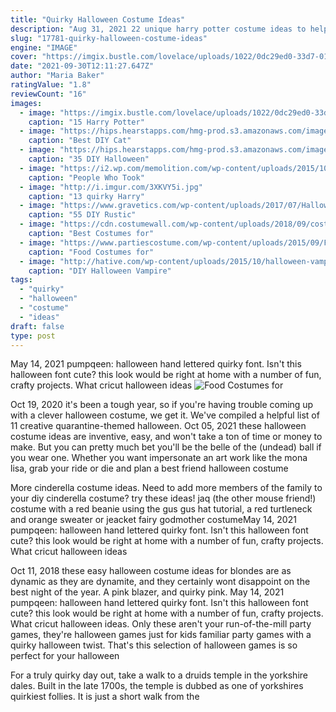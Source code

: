 ```yaml
---
title: "Quirky Halloween Costume Ideas"
description: "Aug 31, 2021 22 unique harry potter costume ideas to help you stand out on halloween.  Providing great inspiration for your next halloween costume. Professor trelawney is a quirky, fan"
slug: "17781-quirky-halloween-costume-ideas"
engine: "IMAGE"
cover: "https://imgix.bustle.com/lovelace/uploads/1022/0dc29ed0-33d7-0133-477a-0a2ca390b447.jpg?w=614&fit=max&auto=format&q=70"
date: "2021-09-30T12:11:27.647Z"
author: "Maria Baker"
ratingValue: "1.8"
reviewCount: "16"
images:
  - image: "https://imgix.bustle.com/lovelace/uploads/1022/0dc29ed0-33d7-0133-477a-0a2ca390b447.jpg?w=614&fit=max&auto=format&q=70"
    caption: "15 Harry Potter"
  - image: "https://hips.hearstapps.com/hmg-prod.s3.amazonaws.com/images/ghk-1019-teencat-074-preview-maxwidth-1600-maxheight-1600-1564690124.jpg?crop=0.999687597625742xw:1xh;center,top&resize=480:*"
    caption: "Best DIY Cat"
  - image: "https://hips.hearstapps.com/hmg-prod.s3.amazonaws.com/images/party-animals-funny-halloween-costumes-1529437023.png?crop=0.9955406911928651xw:1xh;center,top&resize=768:*"
    caption: "35 DIY Halloween"
  - image: "https://i2.wp.com/memolition.com/wp-content/uploads/2015/10/people-who-took-their-halloween-decorations-to-the-next-level-70915.jpg?fit=700%2C525"
    caption: "People Who Took"
  - image: "http://i.imgur.com/3XKVY5i.jpg"
    caption: "13 quirky Harry"
  - image: "https://www.gravetics.com/wp-content/uploads/2017/07/Halloween-Wreath.jpg"
    caption: "55 DIY Rustic"
  - image: "https://cdn.costumewall.com/wp-content/uploads/2018/09/costumes-women-short-hair.jpg"
    caption: "Best Costumes for"
  - image: "https://www.partiescostume.com/wp-content/uploads/2015/09/Food-Costume-for-Adults.jpg"
    caption: "Food Costumes for"
  - image: "http://hative.com/wp-content/uploads/2015/10/halloween-vampire-ideas/6-diy-halloween-vampire-ideas.jpg"
    caption: "DIY Halloween Vampire"
tags:
  - "quirky"
  - "halloween"
  - "costume"
  - "ideas"
draft: false
type: post
---
```


May 14, 2021 pumpqeen: halloween hand lettered quirky font. Isn't this halloween font cute? this look would be right at home with a number of fun, crafty projects. What cricut halloween ideas
![Food Costumes for](https://www.partiescostume.com/wp-content/uploads/2015/09/Food-Costume-for-Adults.jpg "Food Costumes for")

Oct 19, 2020 it&#39;s been a tough year, so if you&#39;re having trouble coming up with a clever halloween costume, we get it. We&#39;ve compiled a helpful list of 11 creative quarantine-themed halloween. Oct 05, 2021 these halloween costume ideas are inventive, easy, and won&#39;t take a ton of time or money to make. But you can pretty much bet you&#39;ll be the belle of the (undead) ball if you wear one. Whether you want impersonate an art work like the mona lisa, grab your ride or die and plan a best friend halloween costume
<!--inArticleAds-->

<!--galleryOne-->

More cinderella costume ideas. Need to add more members of the family to your diy cinderella costume? try these ideas! jaq (the other mouse friend!) costume with a red beanie using the gus gus hat tutorial, a red turtleneck and orange sweater or jeacket fairy godmother costumeMay 14, 2021 pumpqeen: halloween hand lettered quirky font. Isn't this halloween font cute? this look would be right at home with a number of fun, crafty projects. What cricut halloween ideas
<!--inArticleAds-->

<!--galleryTwo-->

Oct 11, 2018 these easy halloween costume ideas for blondes are as dynamic as they are dynamite, and they certainly wont disappoint on the best night of the year.  A pink blazer, and quirky pink. May 14, 2021 pumpqeen: halloween hand lettered quirky font. Isn't this halloween font cute? this look would be right at home with a number of fun, crafty projects. What cricut halloween ideas. Only these aren't your run-of-the-mill party games, they're halloween games just for kids  familiar party games with a quirky halloween twist. That's this selection of halloween games is so perfect for your halloween
<!--galleryThree-->

For a truly quirky day out, take a walk to a druids temple in the yorkshire dales. Built in the late 1700s, the temple is dubbed as one of yorkshires quirkiest follies. It is just a short walk from the